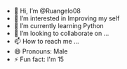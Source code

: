 - 👋 Hi, I’m @Ruangelo08
- 👀 I’m interested in Improving my self
- 🌱 I’m currently learning Python
- 💞️ I’m looking to collaborate on ...
- 📫 How to reach me ...
- 😄 Pronouns: Male
- ⚡ Fun fact: I'm 15

<!---
Ruangelo08/Ruangelo08 is a ✨ special ✨ repository because its `README.md` (this file) appears on your GitHub profile.
You can click the Preview link to take a look at your changes.
--->
